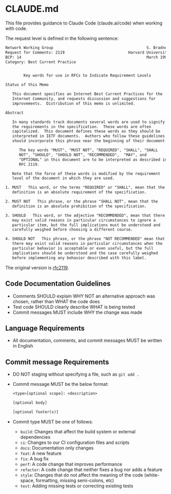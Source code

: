 # CLAUDE.md

This file provides guidance to Claude Code (claude.ai/code) when working with code.

The request level is defined in the following sentence:

```txt
Network Working Group                                         S. Bradner
Request for Comments: 2119                            Harvard University
BCP: 14                                                       March 1997
Category: Best Current Practice


        Key words for use in RFCs to Indicate Requirement Levels

Status of this Memo

   This document specifies an Internet Best Current Practices for the
   Internet Community, and requests discussion and suggestions for
   improvements.  Distribution of this memo is unlimited.

Abstract

   In many standards track documents several words are used to signify
   the requirements in the specification.  These words are often
   capitalized.  This document defines these words as they should be
   interpreted in IETF documents.  Authors who follow these guidelines
   should incorporate this phrase near the beginning of their document:

      The key words "MUST", "MUST NOT", "REQUIRED", "SHALL", "SHALL
      NOT", "SHOULD", "SHOULD NOT", "RECOMMENDED",  "MAY", and
      "OPTIONAL" in this document are to be interpreted as described in
      RFC 2119.

   Note that the force of these words is modified by the requirement
   level of the document in which they are used.

1. MUST   This word, or the terms "REQUIRED" or "SHALL", mean that the
   definition is an absolute requirement of the specification.

2. MUST NOT   This phrase, or the phrase "SHALL NOT", mean that the
   definition is an absolute prohibition of the specification.

3. SHOULD   This word, or the adjective "RECOMMENDED", mean that there
   may exist valid reasons in particular circumstances to ignore a
   particular item, but the full implications must be understood and
   carefully weighed before choosing a different course.

4. SHOULD NOT   This phrase, or the phrase "NOT RECOMMENDED" mean that
   there may exist valid reasons in particular circumstances when the
   particular behavior is acceptable or even useful, but the full
   implications should be understood and the case carefully weighed
   before implementing any behavior described with this label.
```

The original version is [rfc2119](https://www.ietf.org/rfc/rfc2119.txt).

## Code Documentation Guidelines

- Comments SHOULD explain WHY NOT an alternative approach was chosen, rather than WHAT the code does
- Test code SHOULD clearly describe WHAT is being tested
- Commit messages MUST include WHY the change was made

## Language Requirements

- All documentation, comments, and commit messages MUST be written in English

## Commit message Requirements

- DO NOT staging without specifying a file, such as `git add .`
- Commit message MUST be the below format:

    ```txt
    <type>[optional scope]: <description>

    [optional body]

    [optional footer(s)]
    ```

- Commit type MUST be one of follows:
    - `build`: Changes that affect the build system or external dependencies
    - `ci`: Changes to our CI configuration files and scripts
    - `docs`: Documentation only changes
    - `feat`: A new feature
    - `fix`: A bug fix
    - `perf`: A code change that improves performance
    - `refactor`: A code change that neither fixes a bug nor adds a feature
    - `style`: Changes that do not affect the meaning of the code (white-space, formatting, missing semi-colons, etc)
    - `test`: Adding missing tests or correcting existing tests
